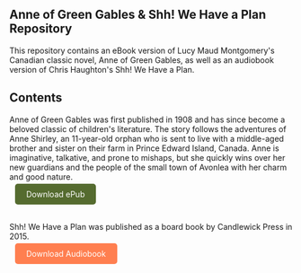 ## Anne of Green Gables & Shh! We Have a Plan Repository

This repository contains an eBook version of Lucy Maud Montgomery's Canadian classic novel, Anne of Green Gables, as well as an audiobook version of Chris Haughton's Shh! We Have a Plan.

## Contents

Anne of Green Gables was first published in 1908 and has since become a beloved classic of children's literature. The story follows the adventures of Anne Shirley, an 11-year-old orphan who is sent to live with a middle-aged brother and sister on their farm in Prince Edward Island, Canada. Anne is imaginative, talkative, and prone to mishaps, but she quickly wins over her new guardians and the people of the small town of Avonlea with her charm and good nature.

<div class="download_epub"  style="margin: 10px; margin-buttom: 0px;">
    <a href="V3AnneofGreenGables.epub" style="background-color: #556B2F; color: white; padding: 10px 20px; text-decoration: none; border-radius: 5px;">Download ePub</a></div><br/>


Shh! We Have a Plan was published as a board book by Candlewick Press in 2015.

<div class="download_epub"  style="margin: 10px; margin-buttom: 0px;">
    <a href="Shhh!_We-Have-a-Plan.mp3" style="background-color: #ff7f50; color: white; padding: 10px 20px; text-decoration: none; border-radius: 5px;">Download Audiobook</a></div>

